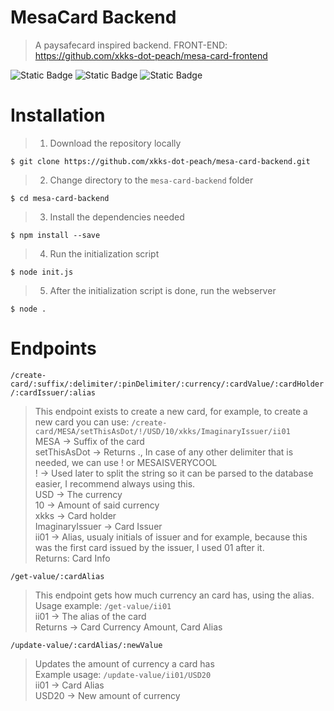 # MesaCard Backend
> A paysafecard inspired backend. FRONT-END: https://github.com/xkks-dot-peach/mesa-card-frontend

![Static Badge](https://img.shields.io/badge/Made_for-Node.js%20v20.5.1-blue?style=for-the-badge)
![Static Badge](https://img.shields.io/badge/Made_for-NPM_9.8.0-purple?style=for-the-badge)
![Static Badge](https://img.shields.io/badge/Production%20Ready-green?style=for-the-badge)

# Installation
> 1. Download the repository locally
```
$ git clone https://github.com/xkks-dot-peach/mesa-card-backend.git
```
> 2. Change directory to the `mesa-card-backend` folder
```
$ cd mesa-card-backend
```
> 3. Install the dependencies needed
```
$ npm install --save
```
> 4. Run the initialization script
```
$ node init.js
```
> 5. After the initialization script is done, run the webserver
```
$ node .
```

# Endpoints <br>
`/create-card/:suffix/:delimiter/:pinDelimiter/:currency/:cardValue/:cardHolder/:cardIssuer/:alias` <br>
> This endpoint exists to create a new card, for example, to create a new card you can use: `/create-card/MESA/setThisAsDot/!/USD/10/xkks/ImaginaryIssuer/ii01` <br>
> MESA -> Suffix of the card <br>
> setThisAsDot -> Returns ., In case of any other delimiter that is needed, we can use ! or MESAISVERYCOOL <br>
> ! -> Used later to split the string so it can be parsed to the database easier, I recommend always using this. <br>
> USD -> The currency <br>
> 10 -> Amount of said currency <br>
> xkks -> Card holder <br>
> ImaginaryIssuer -> Card Issuer <br>
> ii01 -> Alias, usualy initials of issuer and for example, because this was the first card issued by the issuer, I used 01 after it. <br>
> Returns: Card Info <br>

`/get-value/:cardAlias` <br>
> This endpoint gets how much currency an card has, using the alias. <br>
> Usage example: `/get-value/ii01` <br>
> ii01 -> The alias of the card <br>
> Returns -> Card Currency Amount, Card Alias <br>

`/update-value/:cardAlias/:newValue` <br>
> Updates the amount of currency a card has <br>
> Example usage: `/update-value/ii01/USD20` <br>
> ii01 -> Card Alias <br>
> USD20 -> New amount of currency <br>
